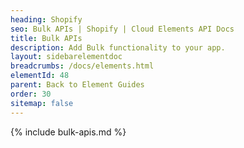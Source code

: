 ```yaml
---
heading: Shopify
seo: Bulk APIs | Shopify | Cloud Elements API Docs
title: Bulk APIs
description: Add Bulk functionality to your app.
layout: sidebarelementdoc
breadcrumbs: /docs/elements.html
elementId: 48
parent: Back to Element Guides
order: 30
sitemap: false
---
```


{% include bulk-apis.md %}
